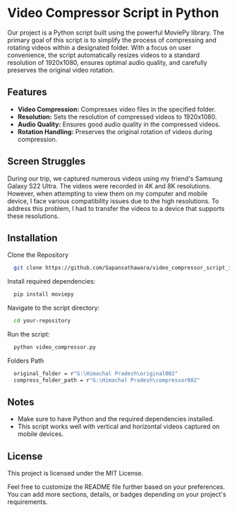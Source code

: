 # Video Compressor Script in Python
Our project is a Python script built using the powerful MoviePy library. The primary goal of this script is to simplify the process of compressing and rotating videos within a designated folder. With a focus on user convenience, the script automatically resizes videos to a standard resolution of 1920x1080, ensures optimal audio quality, and carefully preserves the original video rotation.

## Features
- **Video Compression:** Compresses video files in the specified folder.
- **Resolution:** Sets the resolution of compressed videos to 1920x1080.
- **Audio Quality:** Ensures good audio quality in the compressed videos.
- **Rotation Handling:** Preserves the original rotation of videos during compression.

## Screen Struggles
During our trip, we captured numerous videos using my friend's Samsung Galaxy S22 Ultra. The videos were recorded in 4K and 8K resolutions. However, when attempting to view them on my computer and mobile device, I face various compatibility issues due to the high resolutions. To address this problem, I had to transfer the videos to a device that supports these resolutions.

## Installation

Clone the Repository

```bash
  git clone https://github.com/Sapansathawara/video_compressor_script_in_python
```

Install required dependencies:

```bash
  pip install moviepy
```

Navigate to the script directory:

```bash
  cd your-repository
```

Run the script:
```bash
  python video_compressor.py
```

Folders Path
```bash
  original_folder = r"G:\Himachal Pradesh\original002"
  compress_folder_path = r"G:\Himachal Pradesh\compressor002"
```

## Notes
- Make sure to have Python and the required dependencies installed.
- This script works well with vertical and horizontal videos captured on mobile devices.

## License
This project is licensed under the MIT License.

Feel free to customize the README file further based on your preferences. You can add more sections, details, or badges depending on your project's requirements.
